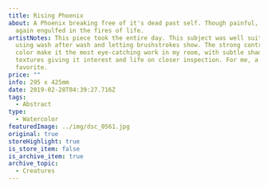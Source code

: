 ```yaml
---
title: Rising Phoenix
about: A Phoenix breaking free of it's dead past self. Though painful, it rises
  again engulfed in the fires of life.
artistNotes: This piece took the entire day. This subject was well suited for
  using wash after wash and letting brushstrokes show. The strong contrasts of
  color make it the most eye-catching work in my room, with subtle shades and
  textures giving it interest and life on closer inspection. For me, a long time
  favorite.
price: ""
info: 295 x 425mm
date: 2019-02-28T04:39:27.716Z
tags:
  - Abstract
type:
  - Watercolor
featuredImage: ../img/dsc_0561.jpg
original: true
storeHighlight: true
is_store_item: false
is_archive_item: true
archive_topic:
  - Creatures
---
```

